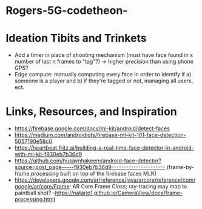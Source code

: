 # Rogers-5G-codetheon-

# Ideation Tibits and Trinkets
- Add a timer in place of shooting mechanism (must have face found in x number of last n frames to "tag"?) -> higher precision than using phone GPS?
- Edge compute: manually computing every face in order to identify if a) someone is a player and b) if they're tagged or not, managing all users, ect.


# Links, Resources, and Inspiration
- https://firebase.google.com/docs/ml-kit/android/detect-faces
- https://medium.com/androidiots/firebase-ml-kit-101-face-detection-5057190e58c0
- https://heartbeat.fritz.ai/building-a-real-time-face-detector-in-android-with-ml-kit-f930eb7b36d9
- https://github.com/husaynhakeem/android-face-detector?source=post_page-----f930eb7b36d9---------------------- (frame-by-frame processing built on top of the firebase faces MLK)
- https://developers.google.com/ar/reference/java/arcore/reference/com/google/ar/core/Frame: AR Core Frame Class; ray-tracing may map to paintball shot?
-https://natario1.github.io/CameraView/docs/frame-processing.html
